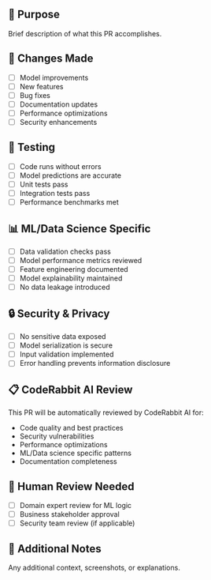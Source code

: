 ## 🎯 Purpose
Brief description of what this PR accomplishes.

## 🔄 Changes Made
- [ ] Model improvements
- [ ] New features
- [ ] Bug fixes
- [ ] Documentation updates
- [ ] Performance optimizations
- [ ] Security enhancements

## 🧪 Testing
- [ ] Code runs without errors
- [ ] Model predictions are accurate
- [ ] Unit tests pass
- [ ] Integration tests pass
- [ ] Performance benchmarks met

## 📊 ML/Data Science Specific
- [ ] Data validation checks pass
- [ ] Model performance metrics reviewed
- [ ] Feature engineering documented
- [ ] Model explainability maintained
- [ ] No data leakage introduced

## 🔒 Security & Privacy
- [ ] No sensitive data exposed
- [ ] Model serialization is secure
- [ ] Input validation implemented
- [ ] Error handling prevents information disclosure

## 📋 CodeRabbit AI Review
This PR will be automatically reviewed by CodeRabbit AI for:
- Code quality and best practices
- Security vulnerabilities
- Performance optimizations
- ML/Data science specific patterns
- Documentation completeness

## 🤝 Human Review Needed
- [ ] Domain expert review for ML logic
- [ ] Business stakeholder approval
- [ ] Security team review (if applicable)

## 📝 Additional Notes
Any additional context, screenshots, or explanations.

